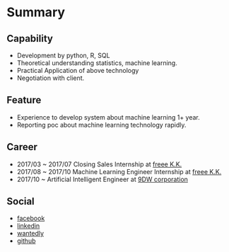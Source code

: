 # Summary 
## Capability 
- Development by python, R, SQL
- Theoretical understanding statistics, machine learning.
- Practical Application of above technology
- Negotiation with client.

## Feature
- Experience to develop system about machine learning 1+ year.
- Reporting poc about machine learning technology rapidly.


## Career 
- 2017/03 ~ 2017/07
  Closing Sales Internship at [freee K.K.](https://corp.freee.co.jp/)
- 2017/08 ~ 2017/10 
  Machine Learning Engineer Internship at [freee K.K.](https://corp.freee.co.jp/)
- 2017/10 ~ 
  Artificial Intelligent Engineer at [9DW corporation](https://9dw.jp/)
  
## Social
- [facebook](https://www.facebook.com/hayata.yamamoto)
- [linkedin](https://www.linkedin.com/in/hayata-yamamoto/)
- [wantedly](https://www.wantedly.com/users/17795847)
- [github](https://github.com/hayata-yamamoto)
